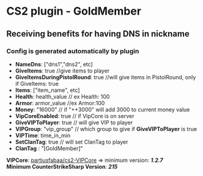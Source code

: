 # CS2 plugin - GoldMember
## Receiving benefits for having DNS in nickname

### Config is generated automatically by plugin
- **NameDns**: ["dns1","dns2", etc]
- **GiveItems**: true //give items to player
- **GiveItemsDuringPistolRound**: true //will give items in PistolRound, only if GiveItems: true
- **Items**: ["item_name", etc]
- **Health**: health_value // ex Health: 100
- **Armor**: armor_value //ex Armor:100
- **Money**: "16000" // if "++3000" will add 3000 to current money value
- **VipCoreEnabled**: true // if VipCore is on server
- **GiveVIPToPlayer**: true // will give VIP to player
- **VIPGroup**: "vip_group" // which group to give if **GiveVIPToPlayer** is true
- **VIPTime**: time_in_min
- **SetClanTag**: true // will set ClanTag to player
- **ClanTag** : "[GoldMember]"

**VIPCore**:  [partiusfabaa/cs2-VIPCore](https://github.com/partiusfabaa/cs2-VIPCore) => minimum version: ***1.2.7***\
**Minimum CounterStrikeSharp Version**: ***215***
